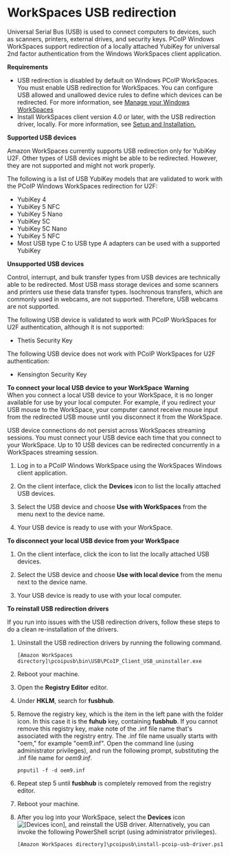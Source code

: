 # WorkSpaces USB redirection<a name="usb-redirection"></a>

Universal Serial Bus \(USB\) is used to connect computers to devices, such as scanners, printers, external drives, and security keys\. PCoIP Windows WorkSpaces support redirection of a locally attached YubiKey for universal 2nd factor authentication from the Windows WorkSpaces client application\.

**Requirements**
+ USB redirection is disabled by default on Windows PCoIP WorkSpaces\. You must enable USB redirection for WorkSpaces\. You can configure USB allowed and unallowed device rules to define which devices can be redirected\. For more information, see [Manage your Windows WorkSpaces](https://docs.aws.amazon.com/workspaces/latest/adminguide/group_policy.html) 
+ Install WorkSpaces client version 4\.0 or later, with the USB redirection driver, locally\. For more information, see [ Setup and Installation\.](https://docs.aws.amazon.com/workspaces/latest/userguide/amazon-workspaces-windows-client.html#windows_setup)

**Supported USB devices**

Amazon WorkSpaces currently supports USB redirection only for YubiKey U2F\. Other types of USB devices might be able to be redirected\. However, they are not supported and might not work properly\. 

The following is a list of USB YubiKey models that are validated to work with the PCoIP Windows WorkSpaces redirection for U2F:
+ YubiKey 4
+ YubiKey 5 NFC
+ YubiKey 5 Nano
+ YubiKey 5C
+ YubiKey 5C Nano
+ YubiKey 5 NFC
+ Most USB type C to USB type A adapters can be used with a supported YubiKey

**Unsupported USB devices**

Control, interrupt, and bulk transfer types from USB devices are technically able to be redirected\. Most USB mass storage devices and some scanners and printers use these data transfer types\. Isochronous transfers, which are commonly used in webcams, are not supported\. Therefore, USB webcams are not supported\. 

The following USB device is validated to work with PCoIP WorkSpaces for U2F authentication, although it is not supported:
+ Thetis Security Key

The following USB device does not work with PCoIP WorkSpaces for U2F authentication:
+ Kensington Security Key

**To connect your local USB device to your WorkSpace**
**Warning**  
When you connect a local USB device to your WorkSpace, it is no longer available for use by your local computer\. For example, if you redirect your USB mouse to the WorkSpace, your computer cannot receive mouse input from the redirected USB mouse until you disconnect it from the WorkSpace\.

USB device connections do not persist across WorkSpaces streaming sessions\. You must connect your USB device each time that you connect to your WorkSpace\. Up to 10 USB devices can be redirected concurrently in a WorkSpaces streaming session\.

1. Log in to a PCoIP Windows WorkSpace using the WorkSpaces Windows client application\.

1. On the client interface, click the **Devices** icon to list the locally attached USB devices\.

1. Select the USB device and choose **Use with WorkSpaces** from the menu next to the device name\.

1. Your USB device is ready to use with your WorkSpace\.

**To disconnect your local USB device from your WorkSpace**

1. On the client interface, click the icon to list the locally attached USB devices\.

1. Select the USB device and choose **Use with local device** from the menu next to the device name\.

1. Your USB device is ready to use with your local computer\.

**To reinstall USB redirection drivers**

If you run into issues with the USB redirection drivers, follow these steps to do a clean re\-installation of the drivers\.

1. Uninstall the USB redirection drivers by running the following command\.

   ```
   [Amazon WorkSpaces directory]\pcoipusb\bin\USB\PCoIP_Client_USB_uninstaller.exe
   ```

1. Reboot your machine\.

1. Open the **Registry Editor** editor\.

1. Under **HKLM**, search for **fusbhub**\.

1. Remove the registry key, which is the item in the left pane with the folder icon\. In this case it is the **fuhub** key, containing **fusbhub**\. If you cannot remove this registry key, make note of the \.inf file name that's associated with the registry entry\. The \.inf file name usually starts with "oem," for example "oem9\.inf"\. Open the command line \(using administrator privileges\), and run the following prompt, substituting the \.inf file name for *oem9\.inf*\.

   ```
   pnputil -f -d oem9.inf
   ```

1. Repeat step 5 until **fusbhub** is completely removed from the registry editor\.

1. Reboot your machine\.

1. After you log into your WorkSpace, select the **Devices** icon ![\[Devices icon\]](http://docs.aws.amazon.com/workspaces/latest/userguide/images/devices-icon.png), and reinstall the USB driver\. Alternatively, you can invoke the following PowerShell script \(using administrator privileges\)\.

   ```
   [Amazon WorkSpaces directory]\pcoipusb\install-pcoip-usb-driver.ps1
   ```